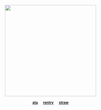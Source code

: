 <div align="center">
 

<img align="center" width="300" height="300" src="https://files.catbox.moe/sotcbc.png">

<div align="center"> 

<sub> [**ata**](https://inumaki.atabook.org/)⠀⠀[**rentry**](https://rentry.co/lovethreat)⠀⠀[**straw**](https://lovethreat.straw.page)</sub>
